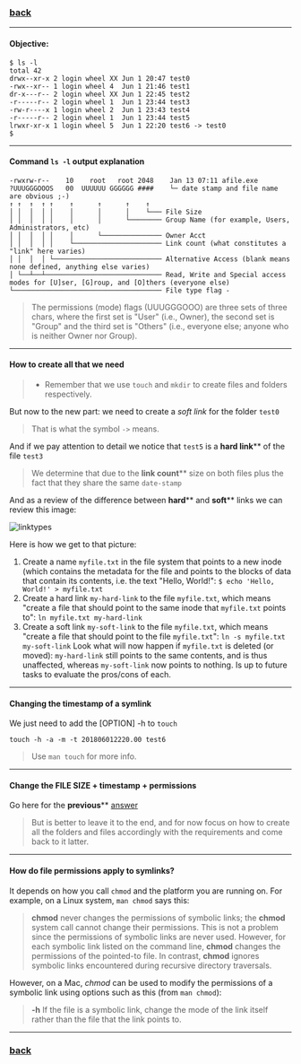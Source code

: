 ### [back](https://github.com/Alaamimi/1337-piscine/tree/master/Piscine_Shell/Day00/ex03)

------------------------------------------
#### Objective:
```
$ ls -l
total 42
drwx--xr-x 2 login wheel XX	Jun 1 20:47 test0
-rwx--xr-- 1 login wheel 4	Jun 1 21:46 test1
dr-x---r-- 2 login wheel XX	Jun 1 22:45 test2
-r-----r-- 2 login wheel 1	Jun 1 23:44 test3
-rw-r----x 1 login wheel 2	Jun 1 23:43 test4
-r-----r-- 2 login wheel 1	Jun 1 23:44 test5
lrwxr-xr-x 1 login wheel 5	Jun 1 22:20 test6 -> test0
$
```

------------------------------------------
#### Command `ls -l` output explanation
```
-rwxrw-r--    10    root   root 2048    Jan 13 07:11 afile.exe
?UUUGGGOOOS   00  UUUUUU GGGGGG ####    └─ date stamp and file name are obvious ;-)
↑ ↑  ↑  ↑ ↑    ↑      ↑      ↑    ↑
│ │  │  │ │    │      │      │    └─── File Size
│ │  │  │ │    │      │      └──────── Group Name (for example, Users, Administrators, etc)
│ │  │  │ │    │      └─────────────── Owner Acct
│ │  │  │ │    └────────────────────── Link count (what constitutes a "link" here varies)
│ │  │  │ └─────────────────────────── Alternative Access (blank means none defined, anything else varies)
│ └──┴──┴───────────────────────────── Read, Write and Special access modes for [U]ser, [G]roup, and [O]thers (everyone else)
└───────────────────────────────────── File type flag -
```
>The permissions (mode) flags (UUUGGGOOO) are three sets of three chars, where
the first set is "User" (i.e., Owner), the second set is "Group" and the third
set is "Others" (i.e., everyone else; anyone who is neither Owner nor Group).

------------------------------------------
#### How to create all that we need

> * Remember that we use `touch` and `mkdir` to create files and folders
respectively.

But now to the new part: we need to create a _soft link_ for the folder `test0`
> That is what the symbol `->` means.

And if we pay attention to detail we notice that `test5` is a __hard link__**
of the file `test3`
> We determine that due to the __link count__** size on both files plus the
fact that they share the same `date-stamp`

And as a review of the difference between __hard__** and __soft__** links we can
review this image:

![linktypes](https://github.com/Alaamimi/1337-piscine/blob/master/Piscine_Shell/Day00/ressources/hard-link_vs_soft-link.jpg "Hard Link vs Soft Link")

Here is how we get to that picture:
1. Create a name `myfile.txt` in the file system that points to a new inode
(which contains the metadata for the file and points to the blocks of data that
contain its contents, i.e. the text "Hello, World!":
`$ echo 'Hello, World!' > myfile.txt`
2. Create a hard link `my-hard-link` to the file `myfile.txt`, which means
"create a file that should point to the same inode that `myfile.txt` points to":
`ln myfile.txt my-hard-link`
3. Create a soft link `my-soft-link` to the file `myfile.txt`, which means
"create a file that should point to the file `myfile.txt`":
`ln -s myfile.txt my-soft-link`
Look what will now happen if `myfile.txt` is deleted (or moved): `my-hard-link`
still points to the same contents, and is thus unaffected, whereas
`my-soft-link` now points to nothing. Is up to future tasks to evaluate the
pros/cons of each.

------------------------------------------
#### Changing the timestamp of a symlink
We just need to add the [OPTION] -h to `touch`
```
touch -h -a -m -t 201806012220.00 test6
```
> Use `man touch` for more info.

------------------------------------------
#### Change the FILE SIZE + timestamp + permissions
Go here for the __previous__**
[answer](https://github.com/Alaamimi/1337-piscine/blob/master/Piscine_Shell/Day00/ex02/notes.md)
> But is better to leave it to the end, and for now focus on how to create all
the folders and files accordingly with the requirements and come back to it
latter.

------------------------------------------
#### How do file permissions apply to symlinks?
It depends on how you call `chmod` and the platform you are running on.
For example, on a Linux system, `man chmod` says this:
>**chmod**  never changes the permissions of symbolic links; the **chmod**
system call cannot change their permissions.  This is not a problem since the
permissions of symbolic links are never used.  However, for each symbolic link
listed on the command line, **chmod** changes the permissions of the pointed-to
file. In contrast, **chmod** ignores symbolic links encountered during recursive
directory traversals.

However, on a Mac, _chmod_ can be used to modify the permissions of a symbolic
link using options such as this (from `man chmod`):
>**-h** If the file is a symbolic link, change the mode of the link itself
rather than the file that the link points to.

------------------------------------------
### [back](https://github.com/Alaamimi/1337-piscine/tree/master/Piscine_Shell/Day00/ex03)
